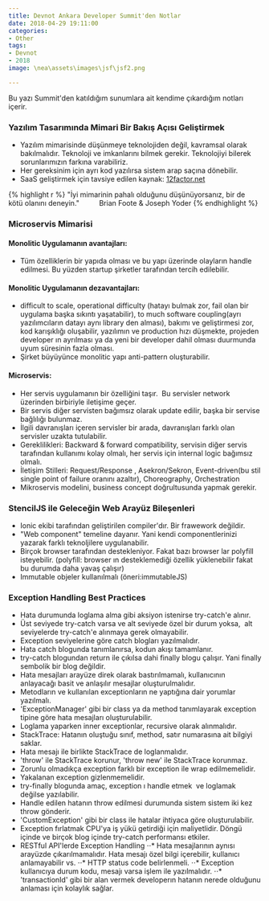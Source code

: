 ```yaml
---
title: Devnot Ankara Developer Summit'den Notlar
date: 2018-04-29 19:11:00
categories:
- Other
tags:
- Devnot
- 2018
image: \nea\assets\images\jsf\jsf2.png

---
```


Bu yazı Summit'den katıldığım sunumlara ait kendime çıkardığım notları içerir.

### Yazılım Tasarımında Mimari Bir Bakış Açısı Geliştirmek

- Yazılım mimarisinde düşünmeye teknolojiden değil, kavramsal olarak bakılmalıdır. Teknoloji ve imkanlarını bilmek gerekir. Teknolojiyi bilerek sorunlarımızın farkına varabiliriz.
- Her gereksinim için ayrı kod yazılırsa sistem arap saçına dönebilir.
- SaaS geliştirmek için tavsiye edilen kaynak: [12factor.net](https://12factor.net/)

{% highlight r %}
"İyi mimarinin pahalı olduğunu düşünüyorsanız, bir de kötü olanını deneyin."          
Brian Foote & Joseph Yoder
{% endhighlight %}


### Microservis Mimarisi 

#### Monolitic Uygulamanın avantajları:

- Tüm özelliklerin bir yapıda olması ve bu yapı üzerinde olayların handle edilmesi. Bu yüzden startup şirketler tarafından tercih edilebilir.

#### Monolitic Uygulamanın dezavantajları:

- difficult to scale, operational difficulty (hatayı bulmak zor, fail olan bir uygulama başka sıkıntı yaşatabilir), to much software coupling(ayrı yazılımcıların datayı aynı library den alması), bakımı ve geliştirmesi zor, kod karışıklığı oluşabilir, yazılımın ve production hızı düşmekte, projeden developer ın ayrılması ya da yeni bir developer dahil olması duurmunda uyum süresinin fazla olması.
- Şirket büyüyünce monolitic yapı anti-pattern oluşturabilir.

#### Microservis:
- Her servis uygulamanın bir özelliğini taşır.  Bu servisler network üzerinden birbiriyle iletişime geçer.
- Bir servis diğer servisten bağımsız olarak update edilir, başka bir servise bağlılığı bulunmaz.
- İlgili davranışları içeren servisler bir arada, davranışları farklı olan servisler uzakta tutulabilir.
- Gereklilikleri: Backward & forward compatibility, servisin diğer servis tarafından kullanımı kolay olmalı, her servis için internal logic bağımsız olmalı.
- İletişim Stilleri: Request/Response , Asekron/Sekron, Event-driven(bu stil single point of failure oranını azaltır), Choreography, Orchestration
- Mikroservis modelini, business concept doğrultusunda yapmak gerekir.


### StencilJS ile Geleceğin Web Arayüz Bileşenleri
- Ionic ekibi tarafından geliştirilen compiler'dır. Bir frawework değildir.
- "Web component" temeline dayanır. Yani kendi componentlerinizi yazarak farklı teknoljilere uygulanabilir.
- Birçok browser tarafından destekleniyor. Fakat bazı browser lar polyfill isteyebilir. (polyfill: browser ın desteklemediği özellik yüklenebilir fakat bu durumda daha yavaş çalışır)
- Immutable objeler kullanılmalı (öneri:immutableJS)


### Exception Handling Best Practices
- Hata durumunda loglama alma gibi aksiyon istenirse try-catch'e alınır.
- Üst seviyede try-catch varsa ve alt seviyede özel bir durum yoksa,  alt seviyelerde try-catch'e alınmaya gerek olmayabilir.
- Exception seviyelerine göre catch blogları yazılmalıdır.
- Hata catch blogunda tanımlanırsa, kodun akışı tamamlanır.
- try-catch blogundan return ile çıkılsa dahi finally blogu çalışır. Yani finally sembolik bir blog değildir.
- Hata mesajları arayüze direk olarak bastırılmamalı, kullanıcının anlayacağı basit ve anlaşılır mesajlar oluşturulmalıdır.
- Metodların ve kullanılan exceptionların ne yaptığına dair yorumlar yazılmalı.
- 'ExceptionManager' gibi bir class ya da method tanımlayarak exception tipine göre hata mesajları oluşturulabilir.
- Loglama yaparken inner exceptionlar, recursive olarak alınmalıdır.
- StackTrace: Hatanın oluştuğu sınıf, method, satır numarasına ait bilgiyi saklar.
- Hata mesajı ile birlikte StackTrace de loglanmalıdır.
- 'throw' ile StackTrace korunur, 'throw new' ile StackTrace korunmaz.
- Zorunlu olmadıkça exception farklı bir exception ile wrap edilmemelidir.
- Yakalanan exception gizlenmemelidir.
- try-finally blogunda amaç, exception ı handle etmek  ve loglamak değilse yazılabilir.
- Handle edilen hatanın throw edilmesi durumunda sistem sistem iki kez throw gönderir.
- 'CustomException' gibi bir class ile hatalar ihtiyaca göre oluşturulabilir.
- Exception fırlatmak CPU'ya iş yükü getirdiği için maliyetlidir. Döngü içinde ve birçok blog içinde try-catch performansı etkiler.
- RESTful API'lerde Exception Handling
⋅⋅* Hata mesajlarının aynısı arayüzde çıkarılmamalıdır. Hata mesajı özel bilgi içerebilir, kullanıcı anlamayabilir vs.
⋅⋅* HTTP status code belirlenmeli.
⋅⋅* Exception kullanıcıya durum kodu, mesajı varsa işlem ile yazılmalıdır.
⋅⋅* 'transactionId' gibi bir alan vermek developerın hatanın nerede olduğunu anlaması için kolaylık sağlar.